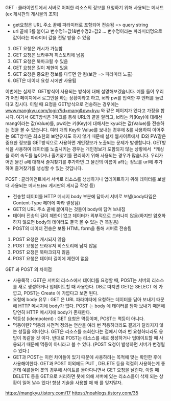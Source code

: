 GET : 클라이언트에서 서버로 어떠한 리소스의 정보를 요청하기 위해 사용되는 메서드(ex 게시판의 게시물의 조회)
- get요청은 URL 주소 끝에 파라미터로 포함되어 전송됨 => query string
- url 끝에 ?를 붙이고 변수명1=값1&변수명2=값2 ... 변수명이라는 파라미터명으로 값이라는 파라미터 값을 전달 받을 수 있음
1) GET 요청은 캐시가 가능함
2) GET 요청은 브라우저 히스토리에 남음
3) GET 요청은 북마크될 수 있음
4) GET 요청은 길이 제한이 있음
5) GET 요청은 중요한 정보를 다루면 안 됨(보안 => 파라미터 노출)
6) GET은 데이터 요청 시에만 사용됨

이번에는 실제로  GET방식이 사용되는 방식에 대해 설명해보겠습니다. 
예를 들어 우리가 어떤 페이지에서 로그인을 하는 상황이라고 하고, id와 pw를 입력한 후 엔터를 눌렀다고 칩시다. 
이럴 때 요청을 GET방식으로 전송하는 경우에는 www.mangkyu.com/login?id=mang&pw=kyu 와 같은 페이지가 있다고 가정을 합시다.
 여기서 GET방식은 ?마크를 통해 URL의 끝을 알리고,
 id라는 키(Key)에 대해선 mang이라는 값(Value)를, 
pw라는 키(Key)에 대해서는 kyu라는 값(Value)를 전송하는 것을 볼 수 있습니다. 
여러 개의 Key와 Value를 보내는 경우에 &를 사용하여 이어주는 GET방식은 최소한의 보안유지도 하지 않기 때문에 
실제 웹사이트에서 ID와 PW같은 중요한 정보를 GET방식으로 사용하면 개인정보가 노출되는 문제가 발생합니다. 
GET방식을 사용하여 데이터를 노출시키는 경우는 개인정보가 포함되지 않는 상황에서 
*캐싱을 하여 속도를 높이거나 즐겨찾기를 편리하기 위해 사용되는 경우가 많습니다. 
우리가 어떤 물건 a에 대해서 즐겨찾기를 추가하면 그 물건의 이름이 a라는 정보를 url에 추가하여 즐겨찾기를 생성할 수 있는 것입니다.


POST : 클라이언트에서 서버로 리소스를 생성하거나 업데이트하기 위해 데이터를 보낼 때 사용되는 메서드(ex 게시판의 게시글 작성 등)
- 전송할 데이터를 HTTP 메시지 body 부분에 담아서 서버로 보냄(body타입은 Content-Type 헤더에 따라 결정됨)
- GET의 URL 주소 끝에 붙여지는 것들이 body에 담겨 보내짐
- 데이터 전송의 길이 제한이 없고 데이터가 외부적으로 드러나지 않음(하지만 암호화하지 않으면 body의 데이터도 결국 볼 수 있는 건 똑같음)
- POST의 데이터 전송은 보통 HTML form을 통해 서버로 전송됨
1) POST 요청은 캐시되지 않음
2) POST 요청은 브라우저 히스토리에 남지 않음
3) POST 요청은 북마크되지 않음
4) POST 요청은 데이터 길이에 제한이 없음



GET 과 POST 의 차이점 

- 사용목적 : GET은 서버의 리소스에서 데이터를 요청할 때, POST는 서버의 리소스를 새로 생성하거나 업데이트할 때 사용한다.
DB로 따지면 GET은 SELECT 에 가깝고, POST는 Create 에 가깝다고 보면 된다.
- 요청에 body 유무 : GET 은 URL 파라미터에 요청하는 데이터를 담아 보내기 때문에 HTTP 메시지에 body가 없다. POST 는 body 에 데이터를 담아 보내기 때문에 당연히 HTTP 메시지에 body가 존재한다.
- 멱등성 (idempotent) : GET 요청은 멱등이며, POST는 멱등이 아니다.
- 멱등이란?
멱등의 사전적 정의는 연산을 여러 번 적용하더라도 결과가 달라지지 않는 성질을 의미한다.
GET은 리소스를 조회한다는 점에서 여러 번 요청하더라도 응답이 똑같을 것 이다. 반대로 POST는 리소스를 새로 생성하거나 업데이트할 때 사용되기 때문에 멱등이 아니라고 볼 수 있다. (POST 요청이 발생하면 서버가 변경될 수 있다.)
- GET과 POST는 이런 차이들이 있기 때문에 사용하려는 목적에 맞는 확인한 후에 사용해야한다.
GET과 POST 이외에도 PUT , DELETE 등을 적절히 사용하는게 좋은데 예를들어 봇의 경우에 사이트를 돌아다니면서 GET 요청을 날린다. 이럴 때 DELETE 등을 GET으로 처리하면 봇에 의해 서버에 있는 리소스들이 삭제 되는 상황이 일어 날수 있다! 항상 기술을 사용할 때 왜 를 잊지말자.

https://mangkyu.tistory.com/17
https://noahlogs.tistory.com/35